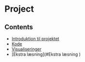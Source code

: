 # Project
## Contents

* [Introduktion til projektet](#iIntroduktion )
* [Kode](#Kode)
* [Visualiseringer](#Visualiseringer)
* [Ekstra læsning](#Ekstra læsning )

